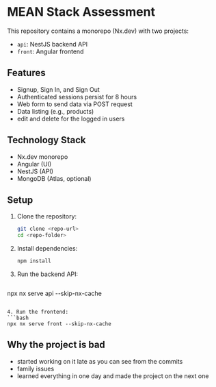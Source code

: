# MEAN Stack Assessment

This repository contains a monorepo (Nx.dev) with two projects:
- `api`: NestJS backend API
- `front`: Angular frontend

## Features

- Signup, Sign In, and Sign Out
- Authenticated sessions persist for 8 hours
- Web form to send data via POST request
- Data listing (e.g., products)
- edit and delete for the logged in users

## Technology Stack

- Nx.dev monorepo
- Angular (UI)
- NestJS (API)
- MongoDB (Atlas, optional)

## Setup

1. Clone the repository:
   ```bash
   git clone <repo-url>
   cd <repo-folder>
   ```

2. Install dependencies:
   ```bash
   npm install
   ```

3. Run the backend API:
   ```bash
npx nx serve api --skip-nx-cache
   ```

4. Run the frontend:
   ```bash
npx nx serve front --skip-nx-cache
   ```

## Why the project is bad
- started working on it late as you can see from the commits
- family issues
- learned everything in one day and made the project on the next one

